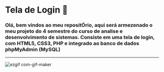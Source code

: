# Tela de Login 🚀 

### Olá, bem vindos ao meu repositÓrio, aqui será armezenado o meu projeto do 4 semestre do curso de analise e desenvolvimento de sistemas. Consiste em uma tela de login, com HTML5, CSS3, PHP e integrado ao banco de dados phpMyAdmin (MySQL)

<hr>

![ezgif com-gif-maker](https://user-images.githubusercontent.com/80103910/195678719-cae25e86-7ee6-4b95-8f02-b06707cb02eb.gif)

